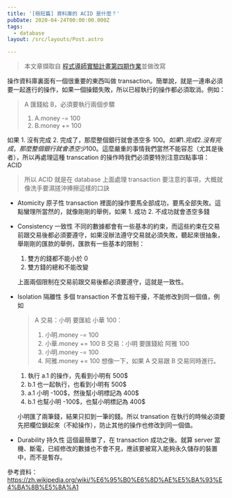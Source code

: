 ```yaml
---
title: '[極短篇] 資料庫的 ACID 是什麼？'
pubDate: 2020-04-24T00:00:00.000Z
tags:
  - database
layout: /src/layouts/Post.astro

---
```

> 本文章擷取自 [程式導師實驗計畫第四期作業](https://github.com/Lidemy/mentor-program-4th-Lauviah0622/blob/master/homeworks)並做改寫

操作資料庫裏面有一個很重要的東西叫做 transaction。簡單說，就是一連串必須要一起進行的操作，如果一個操錯失敗，所以已經執行的操作都必須取消。例如：

> A 匯錢給 B，必須要執行兩個步驟
> 1. A.money -= 100
> 2. B.money += 100

如果 1. 沒有完成 2. 完成了，那麼整個銀行就會憑空多 100$。如果 1. 完成 2. 沒有完成，那麼整個銀行就會憑空少 100$。這麼嚴重的事情我們當然不能容忍（尤其是後者），所以再處理這種 transcation 的操作時我們必須要特別注意四點事項： ACID

> 所以 ACID 就是在 database 上面處理 transaction 要注意的事項，大概就像洗手要濕搓沖捧擦這樣的口訣

- Atomicity 原子性
  transaction 裡面的操作要馬全部成功，要馬全部失敗。這點蠻理所當然的，就像剛剛的舉例，如果 1. 成功 2. 不成功就會憑空多錢
- Consistency 一致性
  不同的數據都會有一些基本的約束，而這些約束在交易前跟交易後都必須要遵守，如果沒辦法遵守交易就必須失敗，聽起來很抽象，舉剛剛的匯款的舉例，匯款有一些基本的限制：
  1. 雙方的錢都不能小於 0
  2. 雙方錢的總和不能改變
  
  上面兩個限制在交易前跟交易後都必須要遵守，這就是一致性。

- Isolation 隔離性
  多個 transaction 不會互相干擾，不能修改到同一個值，例如
  > A 交易：小明 要匯給 小華 100：
  > 1. 小明.money -= 100
  > 2. 小華.money += 100
  > B 交易：小明 要匯錢給 阿雅 100
  > 1. 小明.money -= 100
  > 2. 阿雅.money += 100
  想像一下，如果 A 交易跟 B 交易同時進行。
  
  1. 執行 a.1 的操作，先看到小明有 500$
  2. b.1 也一起執行，也看到小明有 500$
  3. a.1 小明 -100$，然後幫小明標記為 400\$
  4. b.1 也幫小明 -100$，也幫小明標記為 400\$

  小明匯了兩筆錢，結果只扣到一筆的錢。所以 transation 在執行的時候必須要先把欄位鎖起來（不給操作），防止其他的操作也修改到同一個值。

- Durability 持久性
  這個最簡單了，在 transaction 成功之後。就算 server 當機、斷電，已經修改的數據也不會不見，應該要被寫入能夠永久儲存的裝置中，而不是暫存。

參考資料：
https://zh.wikipedia.org/wiki/%E6%95%B0%E6%8D%AE%E5%BA%93%E4%BA%8B%E5%8A%A1